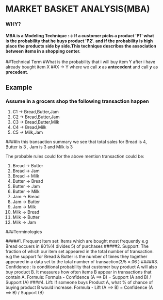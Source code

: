 # **MARKET BASKET ANALYSIS**(MBA)
### WHY?
#### MBA is a Modeling Technique :-> If a customer picks a product 'P1' what is the probability that he buys product 'P2'. and if the probability is high place the products side by side.This technique describes the association between items in a shopping center.
##Technical Term
#What is the probability that i will buy item Y after i have already bought item X
##X &rarr; Y
where we call ***x*** as **antecedent** and call ***y*** as **precedent**.

## Example
### Assume in a grocers shop the following transaction happen
1. C1 &rarr; Bread,Butter,Jam
2. C2 &rarr; Bread,Butter,Jam
3. C3 &rarr; Bread,Butter,Milk
4. C4 &rarr; Bread,Milk
5. C5 &rarr; Milk,Jam

####In this transaction summary we see that total sales for Bread is 4, Butter is 3 , Jam is 3 and Milk is 3

The probable rules could for the above mention transaction could be:

1. Bread  &rarr; Butter  
2. Bread &rarr; Jam
3. Bread &rarr; Milk
4. Butter &rarr; Bread
5. Butter &rarr; Jam
6. Butter &rarr; Milk
7. Jam &rarr; Bread
8. Jam &rarr; Butter
9. Jam &rarr; Milk
10. Milk &rarr; Bread
11. Milk &rarr; Butter
12. Milk &rarr; Jam

###Terminologies

#####1. Frequent Item set: Items which are bought most frequently e.g Bread occuers in 80%(4 divides 5) of purchases
#####2. Support: The fraction of which our item set appeared in the total number of transaction. e.g the support for Bread & Butter is the number of times they together appeared in a data set to the total number of transaction(3/5 =.06 )
#####3. Confidence :  is conditional probability that customer buy product A will also buy product B. It measures how often items B appear in transactions that contain A.
Formuls: Formula - Confidence (A ==> B) = Support (A and B) / Support (A)
####4. Lift: If someone buys Product A,  what % of chance of buying product B would increase.
Formula - Lift (A ==> B) = Confidence (A ==> B) / Support (B)